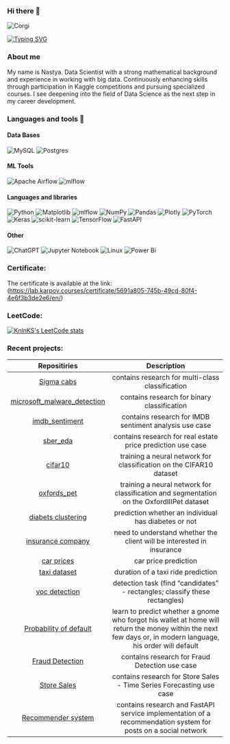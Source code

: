 ### Hi there 👋 

<image
  src="corgi.jpeg"
  alt="Corgi">

[![Typing SVG](https://readme-typing-svg.herokuapp.com?color=%2336BCF7&lines=Data+scientist)](https://git.io/typing-svg)
### About me
My name is Nastya. Data Scientist with a strong mathematical background and experience in working with big data. Continuously enhancing skills through participation in Kaggle competitions and pursuing specialized courses. 
I see deepening into the field of Data Science as the next step in my career development.

### Languages and tools 🔧
#### Data Bases
![MySQL](https://img.shields.io/badge/mysql-%2300f.svg?style=for-the-badge&logo=mysql&logoColor=white)
![Postgres](https://img.shields.io/badge/postgres-%23316192.svg?style=for-the-badge&logo=postgresql&logoColor=white)

#### ML Tools
![Apache Airflow](https://img.shields.io/badge/Apache%20Airflow-017CEE?style=for-the-badge&logo=Apache%20Airflow&logoColor=white)
![mlflow](https://img.shields.io/badge/mlflow-%23d9ead3.svg?style=for-the-badge&logo=numpy&logoColor=blue)

#### Languages and libraries
![Python](https://img.shields.io/badge/python-3670A0?style=for-the-badge&logo=python&logoColor=ffdd54)
![Matplotlib](https://img.shields.io/badge/Matplotlib-%23ffffff.svg?style=for-the-badge&logo=Matplotlib&logoColor=black)
![mlflow](https://img.shields.io/badge/mlflow-%23d9ead3.svg?style=for-the-badge&logo=numpy&logoColor=blue)
![NumPy](https://img.shields.io/badge/numpy-%23013243.svg?style=for-the-badge&logo=numpy&logoColor=white)
![Pandas](https://img.shields.io/badge/pandas-%23150458.svg?style=for-the-badge&logo=pandas&logoColor=white)
![Plotly](https://img.shields.io/badge/Plotly-%233F4F75.svg?style=for-the-badge&logo=plotly&logoColor=white)
![PyTorch](https://img.shields.io/badge/PyTorch-%23EE4C2C.svg?style=for-the-badge&logo=PyTorch&logoColor=white)
![Keras](https://img.shields.io/badge/Keras-%23D00000.svg?style=for-the-badge&logo=Keras&logoColor=white)
![scikit-learn](https://img.shields.io/badge/scikit--learn-%23F7931E.svg?style=for-the-badge&logo=scikit-learn&logoColor=white)
![TensorFlow](https://img.shields.io/badge/TensorFlow-%23FF6F00.svg?style=for-the-badge&logo=TensorFlow&logoColor=white)
![FastAPI](https://img.shields.io/badge/FastAPI-005571?style=for-the-badge&logo=fastapi)

#### Other
![ChatGPT](https://img.shields.io/badge/chatGPT-74aa9c?style=for-the-badge&logo=openai&logoColor=white)
![Jupyter Notebook](https://img.shields.io/badge/jupyter-%23FA0F00.svg?style=for-the-badge&logo=jupyter&logoColor=white)
![Linux](https://img.shields.io/badge/Linux-FCC624?style=for-the-badge&logo=linux&logoColor=black)
![Power Bi](https://img.shields.io/badge/power_bi-F2C811?style=for-the-badge&logo=powerbi&logoColor=black)


### Сertificate:

The certificate is available at the link: (https://lab.karpov.courses/certificate/5691a805-745b-49cd-80f4-4e6f3b3de2e6/en/)

### LeetCode:  
[![KnlnKS's LeetCode stats](https://leetcode-stats-six.vercel.app/api?username=Anastasia_Korotkova&theme=dark)](https://github.com/KnlnKS/leetcode-stats)


### Recent projects:
| Repositiries | Description| 
| :---:   | :---: |
| [Sigma cabs](https://github.com/NastyaNastyalalala/sigma_cabs) | contains research for multi-class classification |
| [microsoft_malware_detection](https://github.com/NastyaNastyalalala/microsoft_malware_detection) | contains research for binary classification |
| [imdb_sentiment](https://github.com/NastyaNastyalalala/imdb_sentiment) |  contains research for IMDB sentiment analysis use case |
| [sber_eda](https://github.com/NastyaNastyalalala/sber_eda) | contains research for real estate price prediction use case |
| [cifar10](https://github.com/NastyaNastyalalala/cifar10) | training a neural network for classification on the CIFAR10 dataset |
| [oxfords_pet](https://github.com/NastyaNastyalalala/oxfords_pet) | training a neural network for classification and segmentation on the OxfordIIIPet dataset |
| [diabets clustering](https://github.com/NastyaNastyalalala/diabets_clustering) | prediction whether an individual has diabetes or not |
| [insurance company](https://github.com/NastyaNastyalalala/insurance_company) | need to understand whether the client will be interested in insurance |
| [car prices](https://github.com/NastyaNastyalalala/car_prices) | car price prediction |
| [taxi dataset](https://github.com/NastyaNastyalalala/taxi_dataset) | duration of a taxi ride prediction |
| [voc detection](https://github.com/NastyaNastyalalala/voc_detection)| detection task (find “candidates” - rectangles; classify these rectangles) |
| [ Probability of default](https://github.com/NastyaNastyalalala/probability_of_default) | learn to predict whether a gnome who forgot his wallet at home will return the money within the next few days or, in modern language, his order will default |
| [Fraud Detection](https://github.com/NastyaNastyalalala/fraud_detection)| contains research for Fraud Detection use case |
| [Store Sales](https://github.com/NastyaNastyalalala/store_sales) | contains research for Store Sales - Time Series Forecasting use case |
| [Recommender system](https://github.com/NastyaNastyalalala/fastapi_recomender_system) | contains research and FastAPI service implementation of a recommendation system for posts on a social network |
<!--
**NastyaNastyalalala/NastyaNastyalalala** is a ✨ _special_ ✨ repository because its `README.md` (this file) appears on your GitHub profile.

Here are some ideas to get you started:

- 🔭 I’m currently working on ...
- 🌱 I’m currently learning ...
- 👯 I’m looking to collaborate on ...
- 🤔 I’m looking for help with ...
- 💬 Ask me about ...
- 📫 How to reach me: ...
- 😄 Pronouns: ...
- ⚡ Fun fact: ...
-->

